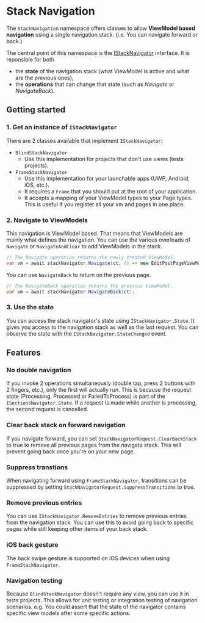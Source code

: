 ﻿# Stack Navigation

The `StackNavigation` namespace offers classes to allow **ViewModel based navigation** using a single navigation stack. (i.e. You can navigate forward or back.)

The central point of this namespace is the [IStackNavigator](IStackNavigator.cs) interface.
It is reponsible for both 
- the **state** of the navigation stack (what ViewModel is active and what are the previous ones),
- the **operations** that can change that state (such as _Navigate_ or _NavigateBack_).

## Getting started

### 1. Get an instance of `IStackNavigator`
There are 2 classes available that implement `IStackNavigator`:
- `BlindStackNavigator`
  - Use this implementation for projects that don't use views (tests projects).
- `FrameStackNavigator`
  - Use this implementation for your launchable apps (UWP, Android, iOS, etc.).
  - It requires a `Frame` that you should put at the root of your application.
  - It accepts a mapping of your ViewModel types to your Page types. This is useful if you register all your vm and pages in one place.

### 2. Navigate to ViewModels
This navigation is ViewModel based. That means that ViewModels are mainly what defines the navigation.
You can use the various overloads of `Navigate` or `NavigateAndClear` to add ViewModels in the stack.

```csharp
// The Navigate operation returns the newly created ViewModel.
var vm = await stackNavigator.Navigate(ct, () => new EditPostPageViewModel);
```

You can use `NavigateBack` to return on the previous page.
```csharp
// The NavigateBack operation returns the previous ViewModel.
var vm = await stackNavigator.NavigateBack(ct);
```

### 3. Use the state
You can access the stack navigator's state using `IStackNavigator.State`.
It gives you access to the navigation stack as well as the last request.
You can observe the state with the `IStackNavigator.StateChanged` event.

## Features

### No double navigation
If you invoke 2 operations simultaneously (double tap, press 2 buttons with 2 fingers, etc.), only the first will actually run.
This is because the request state (Processing, Processed or FailedToProcess) is part of the `ISectionsNavigator.State`.
If a request is made while another is processing, the second request is cancelled.

### Clear back stack on forward navigation
If you navigate forward, you can set `StackNavigatorRequest.ClearBackStack` to true to remove all previous pages from the navigate stack.
This will prevent going back once you're on your new page.

### Suppress transtions
When navigating forward using `FrameStackNavigator`, transitions can be suppressed by setting `StackNavigatorRequest.SuppressTransitions` to true.

### Remove previous entries
You can use `IStackNavigator.RemoveEntries` to remove previous entries from the navigation stack.
You can use this to avoid going back to specific pages while still keeping other items of your back stack.

### iOS back gesture
The back swipe gesture is supported on iOS devices when using `FrameStackNavigator`.

### Navigation testing
Because `BlindStackNavigator` doesn't require any view, you can use it in tests projects.
This allows for unit testing or integration testing of navigation scenarios.
e.g. You could assert that the state of the navigator contains specific view models after some specific actions.